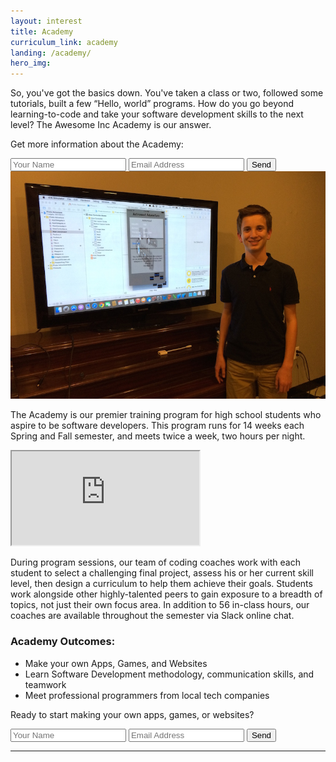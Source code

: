 ```yaml
---
layout: interest
title: Academy
curriculum_link: academy
landing: /academy/
hero_img: 
---
```


So, you've got the basics down. You've taken a class or two, followed some tutorials, built a few “Hello, world” programs. How do you go beyond learning-to-code and take your software development skills to the next level? The Awesome Inc Academy is our answer.

Get more information about the Academy:

<form action="//formspree.io/info@awesomeincu.com"
      method="POST">
    <input type="text" name="name" placeholder="Your Name">
    <input type="email" name="_replyto" placeholder="Email Address">
    <input type="hidden" name="_subject" value="Academy interest form submission" />
    <input type="hidden" name="_next" value="//www.awesomeincu.com/thanks/" />
    <input type="submit" value="Send">
</form>
<div class="row">
<img alt="Student with iPhone app project at Awesome Inc Academy" src="/img/academy-student.jpg" class="col-md-8 col-md-offset-2">
</div>

The Academy is our premier training program for high school students who aspire to be software developers. This program runs for 14 weeks each Spring and Fall semester, and meets twice a week, two hours per night.

<div class="row">
<div class="col-md-8 col-md-offset-2">
<div class="embed-responsive embed-responsive-16by9"><iframe class="embed-responsive-item" src="https://www.youtube.com/embed/kSqzDzU-Bxo"></iframe></div>
</div>
</div>

During program sessions, our team of coding coaches work with each student to select a challenging final project, assess his or her current skill level, then design a curriculum to help them achieve their goals. Students work alongside other highly-talented peers to gain exposure to a breadth of topics, not just their own focus area. In addition to 56 in-class hours, our coaches are available throughout the semester via Slack online chat.

### Academy Outcomes:

*   Make your own Apps, Games, and Websites
*   Learn Software Development methodology, communication skills, and teamwork
*   Meet professional programmers from local tech companies

Ready to start making your own apps, games, or websites?

<form action="//formspree.io/info@awesomeincu.com"
      method="POST">
    <input type="text" name="name" placeholder="Your Name">
    <input type="email" name="_replyto" placeholder="Email Address">
    <input type="hidden" name="_subject" value="Academy interest form submission" />
    <input type="hidden" name="_next" value="//www.awesomeincu.com/thanks/" />
    <input type="submit" value="Send">
</form>

- - -